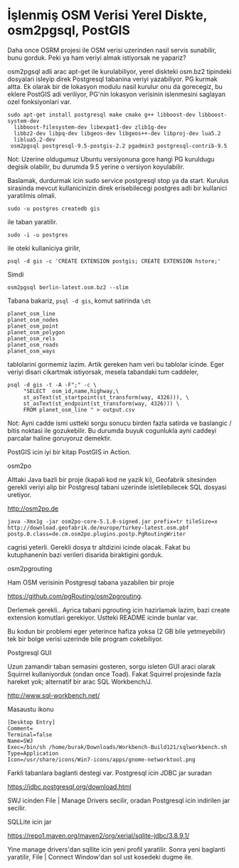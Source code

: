 # İşlenmiş OSM Verisi Yerel Diskte, osm2pgsql, PostGIS

Daha once OSRM projesi ile OSM verisi uzerinden nasil servis
sunabilir, bunu gorduk. Peki ya ham veriyi almak istiyorsak ne
yapariz?

osm2pgsql adli arac apt-get ile kurulabiliyor, yerel diskteki osm.bz2
tipindeki dosyalari isleyip direk Postgresql tabanina veriyi
yazabiliyor. PG kurmak altta. Ek olarak bir de lokasyon modulu nasil
kurulur onu da gorecegiz, bu eklere PostGIS adi veriliyor, PG'nin
lokasyon verisinin islenmesini saglayan ozel fonksiyonlari var.

```
sudo apt-get install postgresql make cmake g++ libboost-dev libboost-system-dev
  libboost-filesystem-dev libexpat1-dev zlib1g-dev
  libbz2-dev libpq-dev libgeos-dev libgeos++-dev libproj-dev lua5.2
  liblua5.2-dev
 osm2pgsql postgresql-9.5-postgis-2.2 pgadmin3 postgresql-contrib-9.5
```

Not: Uzerine oldugumuz Ubuntu versiyonuna gore hangi PG kuruldugu
degisik olabilir, bu durumda 9.5 yerine o versiyon koyulabilir.

Baslamak, durdurmak icin sudo service postgresql stop ya da
start. Kurulus sirasinda mevcut kullanicinizin direk erisebilecegi
postgres adli bir kullanici yaratilmis olmali.

```
sudo -u postgres createdb gis
```

ile taban yaratilir.

```
sudo -i -u postgres
```

ile oteki kullaniciya girilir,

```
psql -d gis -c 'CREATE EXTENSION postgis; CREATE EXTENSION hstore;'
```

Simdi

```
osm2pgsql berlin-latest.osm.bz2 --slim
```

Tabana bakariz, `psql -d gis`, komut satirinda `\dt`

```
planet_osm_line 
planet_osm_nodes
planet_osm_point
planet_osm_polygon
planet_osm_rels 
planet_osm_roads
planet_osm_ways 
```

tablolarini gormemiz lazim. Artik gereken ham veri bu tablolar icinde. Eger veriyi disari cikartmak istiyorsak, mesela tabandaki tum caddeler,

```
psql -d gis -t -A -F";" -c \
     "SELECT  osm_id,name,highway,\
     st_asText(st_startpoint(st_transform(way, 4326))), \
     st_asText(st_endpoint(st_transform(way, 4326))) \
     FROM planet_osm_line " > output.csv
```

Not: Ayni cadde ismi ustteki sorgu sonucu birden fazla satirda ve
baslangic / bitis noktasi ile gozukebilir. Bu durumda buyuk cogunlukla
ayni caddeyi parcalar haline goruyoruz demektir.

PostGIS icin iyi bir kitap PostGIS in Action.

osm2po

Alttaki Java bazli bir proje (kapali kod ne yazik ki), Geofabrik
sitesinden gerekli veriyi alip bir Postgresql tabani uzerinde
isletilebilecek SQL dosyasi uretiyor.

http://osm2po.de

```
java -Xmx1g -jar osm2po-core-5.1.0-signed.jar prefix=tr tileSize=x http://download.geofabrik.de/europe/turkey-latest.osm.pbf postp.0.class=de.cm.osm2po.plugins.postp.PgRoutingWriter
```

cagrisi yeterli. Gerekli dosya tr altdizini icinde olacak. Fakat bu
kutuphanenin bazi verileri disarida biraktigini gorduk.

osm2pgrouting

Ham OSM verisinin Postgresql tabana yazabilen bir proje

https://github.com/pgRouting/osm2pgrouting.

Derlemek gerekli.. Ayrica tabani pgrouting icin hazirlamak lazim, bazi
create extension komutlari gerekiyor. Ustteki README icinde bunlar
var.

Bu kodun bir problemi eger yeterince hafiza yoksa (2 GB bile
yetmeyebilir) tek bir bolge verisi uzerinde bile program cokebiliyor.

Postgresql GUI

Uzun zamandir taban semasini gosteren, sorgu isleten GUI araci olarak Squirrel kullaniyorduk (ondan once Toad). Fakat Squirrel projesinde fazla hareket yok; alternatif bir arac SQL Workbench/J.

http://www.sql-workbench.net/

Masaustu ikonu

```
[Desktop Entry]
Comment=
Terminal=false
Name=SWJ
Exec=/bin/sh /home/burak/Downloads/Workbench-Build121/sqlworkbench.sh
Type=Application
Icon=/usr/share/icons/Win7-icons/apps/gnome-networktool.png
```

Farkli tabanlara baglanti destegi var. Postgresql icin JDBC jar suradan

https://jdbc.postgresql.org/download.html

SWJ icinden File | Manage Drivers secilir, oradan Postgresql icin
indirilen jar secilir.

SQLLite icin jar

https://repo1.maven.org/maven2/org/xerial/sqlite-jdbc/3.8.9.1/

Yine manage drivers'dan sqllite icin yeni profil yaratilir. Sonra yeni
baglanti yaratilir, File | Connect Window'dan sol ust kosedeki dugme
ile.







